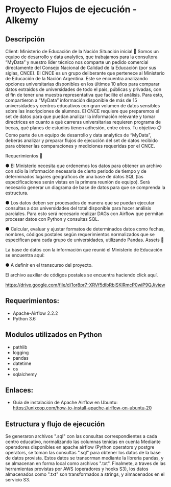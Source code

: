 # Proyecto Flujos de ejecución - Alkemy
## Descripción
Client: Ministerio de Educación de la Nación
Situación inicial
📍
Somos un equipo de desarrollo y data analytics, que trabajamos para la consultora “MyData”
y nuestro líder técnico nos comparte un pedido comercial directamente del Consejo Nacional
de Calidad de la Educación (por sus siglas, CNCE).
El CNCE es un grupo deliberante que pertenece al Ministerio de Educación de la Nación
Argentina. 
Este se encuentra analizando opciones universitarias disponibles en los últimos 10
años para comparar datos extraídos de universidades de todo el país, públicas y privadas,
con el fin de tener una muestra representativa que facilite el análisis.
Para esto, compartieron a “MyData” información disponible de más de 15 universidades y
centros educativos con gran volumen de datos sensibles sobre las inscripciones de alumnos.
El CNCE requiere que preparemos el set de datos para que puedan analizar la información
relevante y tomar directrices en cuanto a qué carreras universitarias requieren programa de
becas, qué planes de estudios tienen adhesión, entre otros.
Tu objetivo
📋 Como parte de un equipo de desarrollo y data analytics de “MyData”, deberás analizar y
preparar flujos de ejecución del set de datos recibido para obtener las comparaciones y
mediciones requeridas por el CNCE.

Requerimientos 🔧

● El Ministerio necesita que ordenemos los datos para obtener un archivo con sólo la
información necesaria de cierto periodo de tiempo y de determinados lugares
geográficos de una base de datos SQL (las especificaciones serán vistas en la primera
reunión de equipo). Será necesario generar un diagrama de base de datos para que se
comprenda la estructura.

● Los datos deben ser procesados de manera que se puedan ejecutar consultas a dos
universidades del total disponible para hacer análisis parciales. Para esto será
necesario realizar DAGs con Airflow que permitan procesar datos con Python y
consultas SQL.

● Calcular, evaluar y ajustar formatos de determinados datos como fechas, nombres,
códigos postales según requerimientos normalizados que se especifican para cada
grupo de universidades, utilizando Pandas.
Assets 🎨

La base de datos con la información que reunió el Ministerio de Educación se encuentra aquí:

● A definir en el transcurso del proyecto.

El archivo auxiliar de códigos postales se encuentra haciendo click aquí.

https://drive.google.com/file/d/1or8pr7-XRVf5dIbRblSKlRmcP0wiP9QJ/view


## Requerimientos:
- Apache-Airflow 2.2.2
- Python 3.6
## Modulos utilizados en Python
- pathlib
- logging
- pandas
- datetime
- os
- sqlalchemy

## Enlaces:
- Guia de instalación de Apache Airflow en Ubuntu: https://unixcop.com/how-to-install-apache-airflow-on-ubuntu-20

## Estructura y flujo de ejecución
  Se generaron archivos ".sql" con las consultas correspondientes a cada centro educativo, normalizando las columnas tenidas en cuenta
  Mediante operadores disponibles en apache airflow (Python operators y postgre operators, se toman las consultas ".sql" para obtener los datos de la       base de datos provista. Estos datos se transorman mediante la libreria pandas, y se almacenan en forma local como archivos ".txt".
  Finalmete, a traves de las herramientas provistas por AWS (operadores y hooks S3), los datos almacenados como ".txt" son transformados a strings, y       almacenados en el servicio S3.


